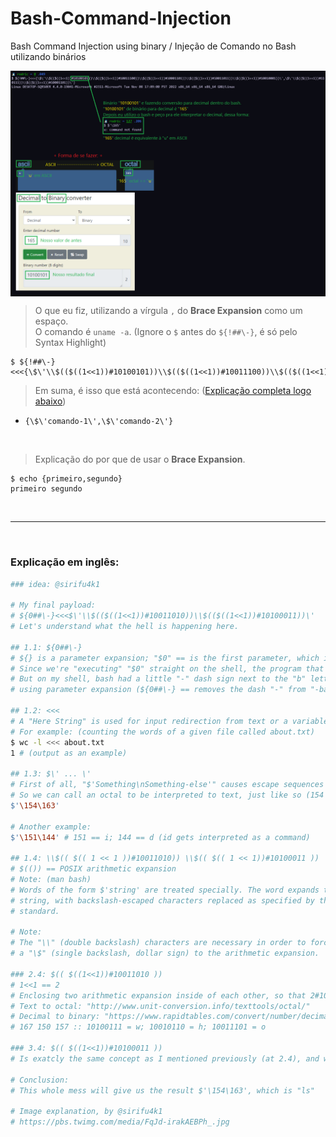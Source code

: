 # Bash-Command-Injection
Bash Command Injection using binary / Injeção de Comando no Bash utilizando binários

<img src="bash command injection waf bypass.png" align="center">

> O que eu fiz, utilizando a vírgula `,` do **Brace Expansion** como um espaço. <br>
> O comando é `uname -a`. (Ignore o `$` antes do `${!##\-}`, é só pelo Syntax Highlight)
```console
$ ${!##\-}<<<{\$\'\\$(($((1<<1))#10100101))\\$(($((1<<1))#10011100))\\$(($((1<<1))#10001101))\\$(($((1<<1))#10011011))\\$(($((1<<1))#10010001))\',\$\'\\$(($((1<<1))#110111))\\$(($((1<<1))#10001101))\'}
```
> Em suma, é isso que está acontecendo: ([Explicação completa logo abaixo](#explicação-em-inglês))
- `{\$\'comando-1\',\$\'comando-2\'}`

<br>

> Explicação do por que de usar o **Brace Expansion**.
```console
$ echo {primeiro,segundo}
primeiro segundo
```

<br>

<hr>

<br>

### Explicação em inglês:

```bash
### idea: @sirifu4k1

# My final payload:
# ${0##\-}<<<$\'\\$(($((1<<1))#10011010))\\$(($((1<<1))#10100011))\'
# Let's understand what the hell is happening here.

## 1.1: ${0##\-}
# ${} is a parameter expansion; "$0" == is the first parameter, which is the script itself.
# Since we're "executing" "$0" straight on the shell, the program that is getting executed is bash
# But on my shell, bash had a little "-" dash sign next to the "b" letter of bash, so I removed it
# using parameter expansion (${0##\-} == removes the dash "-" from "-bash", and we're left with "bash")

## 1.2: <<<
# A "Here String" is used for input redirection from text or a variable.
# For example: (counting the words of a given file called about.txt)
$ wc -l <<< about.txt
1 # (output as an example)

## 1.3: $\' ... \'
# First of all, "$'Something\nSomething-else'" causes escape sequences to be interpreted.
# So we can call an octal to be interpreted to text, just like so (154 in octal == l; 163 in octal == s):
$'\154\163'

# Another example:
$'\151\144' # 151 == i; 144 == d (id gets interpreted as a command)

## 1.4: \\$(( $(( 1 << 1 ))#10011010)) \\$(( $(( 1 << 1))#10100011 ))
# $(()) == POSIX arithmetic expansion
# Note: (man bash)
# Words of the form $'string' are treated specially. The word expands to
# string, with backslash-escaped characters replaced as specified by the ANSI C
# standard.

# Note:
# The "\\" (double backslash) characters are necessary in order to force the shell to pass
# a "\$" (single backslash, dollar sign) to the arithmetic expansion.

### 2.4: $(( $((1<<1))#10011010 ))
# 1<<1 == 2
# Enclosing two arithmetic expansion inside of each other, so that 2#10011010 (octal "154" to binary is "10011010") is equal to 154 (octal)
# Text to octal: "http://www.unit-conversion.info/texttools/octal/"
# Decimal to binary: "https://www.rapidtables.com/convert/number/decimal-to-binary.html"
# 167 150 157 :: 10100111 = w; 10010110 = h; 10011101 = o

### 3.4: $(( $((1<<1))#10100011 ))
# Is exatcly the same concept as I mentioned previously (at 2.4), and we're left with 163 (octal)

# Conclusion:
# This whole mess will give us the result $'\154\163', which is "ls"

# Image explanation, by @sirifu4k1
# https://pbs.twimg.com/media/FqJd-irakAEBPh_.jpg
```
